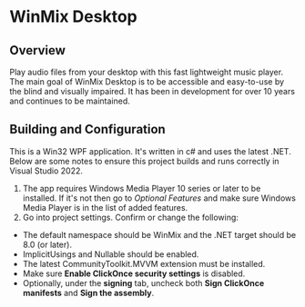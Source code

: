 # WinMix Desktop

## Overview

Play audio files from your desktop with this fast lightweight music player. The main goal of WinMix Desktop is to be accessible and easy-to-use by the blind and visually impaired. It has been in development for over 10 years and continues to be maintained.

## Building and Configuration

This is a Win32 WPF  application. It's written in c# and uses the latest .NET. Below are some notes to ensure this project builds and runs correctly in Visual Studio 2022.

1. The app requires Windows Media Player 10 series or later to be installed. If it's not then go to *Optional Features* and make sure Windows Media Player is in the list of added features.
2. Go into project settings. Confirm or change the following:

- The default namespace should be  WinMix and the .NET target should be 8.0 (or later).
- ImplicitUsings and Nullable should be enabled.
- The latest CommunityToolkit.MVVM extension must be installed.
- Make sure **Enable ClickOnce security settings** is disabled.
- Optionally, under the **signing** tab, uncheck both **Sign ClickOnce manifests** and **Sign the assembly**.
